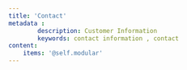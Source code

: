 ```yaml
---
title: 'Contact'
metadata :
        description: Customer Information 
        keywords: contact information , contact 
content:
    items: '@self.modular'
---
```

